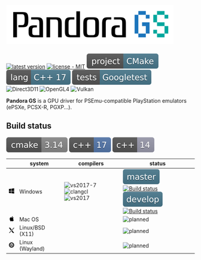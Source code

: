 # ![Pandora Toolbox](_img/pandora_gs_logo.svg)
[![latest version](https://img.shields.io/badge/release-none-4da36a.svg)](https://github.com/vinders/gpu_pandora_GS/releases)
[![license - MIT](https://img.shields.io/badge/license-GPLv2-4da36a.svg)](LICENSE)
![project - Cmake](_img/badges/project_cmake.svg)
![lang - C++17](_img/badges/lang_cpp17.svg)
![tests - Gtest](_img/badges/tests_gtest.svg)<br>
![Direct3D11](https://img.shields.io/badge/Direct3D_11-supported-6c4.svg) ![OpenGL4](https://img.shields.io/badge/OpenGL_4-planned-28b.svg) ![Vulkan](https://img.shields.io/badge/Vulkan_1.2-planned-28b.svg)

**Pandora GS** is a GPU driver for PSEmu-compatible PlayStation emulators (ePSXe, PCSX-R, PGXP...).

## Build status
![cmake 3.14](_img/badges/build_cmake_3_14.svg)
![C++17](_img/badges/build_cpp17.svg)
![C++14](_img/badges/build_cpp14.svg)

|  |           system            |  compilers  |  status  |
|--|-----------------------------|-------------|----------|
| ![win](_img/badges/system_win.png) | Windows          | ![vs2017-7](https://img.shields.io/badge/visual-2019+-57a.svg) ![clangcl](https://img.shields.io/badge/clang--cl-9.1+-57a.svg)<br>![vs2017](https://img.shields.io/badge/visual-2017-99a.svg) | ![master](_img/badges/branch_master.svg) [![Build status](https://ci.appveyor.com/api/projects/status/tlm2ew0xn7gwlg3h/branch/main?svg=true)](https://ci.appveyor.com/project/vinders/gpu-pandora-gs/branch/main)<br>![develop](_img/badges/branch_develop.svg) [![Build status](https://ci.appveyor.com/api/projects/status/tlm2ew0xn7gwlg3h/branch/develop?svg=true)](https://ci.appveyor.com/project/vinders/gpu-pandora-gs/branch/develop) |
| ![mac](_img/badges/system_mac.png) | Mac OS           |  | ![planned](https://img.shields.io/badge/-planned-28b.svg) |
| ![x11](_img/badges/system_x11.png) | Linux/BSD (X11)  |  | ![planned](https://img.shields.io/badge/-planned-28b.svg) |
| ![wln](_img/badges/system_wln.png) | Linux (Wayland)  |  | ![planned](https://img.shields.io/badge/-planned-28b.svg) |

